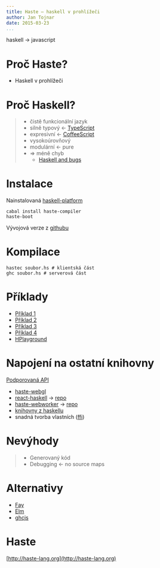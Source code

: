 ```yaml
---
title: Haste – haskell v prohlížeči
author: Jan Tojnar
date: 2015-03-23
...
```


haskell → javascript

Proč Haste?
===========
- Haskell v prohlížeči


Proč Haskell?
=============
> - čistě funkcionální jazyk
> - silně typový ← [TypeScript](http://www.typescriptlang.org/)
> - expresivní ← [CoffeeScript](http://coffeescript.org/)
> - vysokoúrovňový
> - modulární ← pure
> - ⇒ méně chyb
>     - [Haskell and bugs](https://wiki.haskell.org/Why_Haskell_matters#Haskell_and_bugs)


Instalace
=========

Nainstalovaná [haskell-platform](https://www.haskell.org/platform/)

```
cabal install haste-compiler
haste-boot
```

Vývojová verze z [githubu](http://haste-lang.org/downloads/)



Kompilace
=========

```
hastec soubor.hs # klientská část
ghc soubor.hs # serverová část
```



Příklady
========

- [Příklad 1](demo/1-alert/main.html)
- [Příklad 2](demo/2-prompt/main.html)
- [Příklad 3](demo/3-dom/main.html)
- [Příklad 4](demo/4-app/main.html)
- [HPlayground](http://tryplayg.herokuapp.com/)



Napojení na ostatní knihovny
============================

[Podporovaná API](https://hackage.haskell.org/package/haste-compiler)

- [haste-webgl](https://github.com/klarh/haste-webgl)
- [react-haskell](http://joelburget.com/react-haskell/) → [repo](https://github.com/joelburget/react-haskell)
- [haste-webworker](http://tarnbarford.net/journal/haste-webworker) → [repo](https://github.com/tarnacious/haste-websockets)
- [knihovny z haskellu](https://hackage.haskell.org/)
- snadná tvorba vlastních ([ffi](https://github.com/valderman/haste-compiler/blob/0.4.4.1/examples/ffi/ffi.hs))



Nevýhody
========

> - Generovaný kód
> - Debugging ← no source maps



Alternativy
===========

- [Fay](https://github.com/faylang/fay/)
- [Elm](http://elm-lang.org/) 
- [ghcjs](https://github.com/ghcjs/ghcjs)


Haste
=====

[http://haste-lang.org](http://haste-lang.org)
